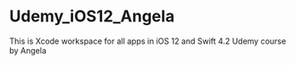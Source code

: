 # Udemy_iOS12_Angela
This is Xcode workspace for all apps in iOS 12 and Swift 4.2 Udemy course by Angela
